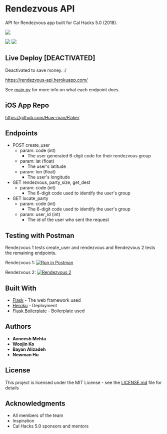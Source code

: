 # Rendezvous API

API for Rendezvous app built for Cal Hacks 5.0 (2018).

![](45166465_447209502350458_5611679122196529152_n.gif)

![](45367117_1960669977303796_4648128845998718976_n.png)
![](45381700_112069509739822_2209745366528557056_n.jpg)

## Live Deploy [DEACTIVATED]

Deactivated to save money. :/

https://rendezvous-api.herokuapp.com/

See [main.py](/api/views/main.py) for more info on what each endpoint does.

## iOS App Repo

https://github.com/Huw-man/Flaker

## Endpoints

* POST create_user
  * param: code (int)
    * The user generated 6-digit code for their rendezvous group
  * param: lat (float)
    * The user's latitude
  * param: lon (float)
    * The user's longitude
* GET rendezvous, party_size, get_dest
  * param: code (int)
    * The 6-digit code used to identify the user's group
* GET locate_party
  * param: code (int)
    * The 6-digit code used to identify the user's group
  * param: user_id (int)
    * The id of the user who sent the request

## Testing with Postman

Rendezvous 1 tests create_user and rendezvous and Rendezvous 2 tests the remaining endpoints.

Rendezvous 1:
[![Run in Postman](https://run.pstmn.io/button.svg)](https://app.getpostman.com/run-collection/56c200022930b337b6b9)

Rendezvous 2:
[![Rendezvous 2](https://run.pstmn.io/button.svg)](https://app.getpostman.com/run-collection/dbbf472e9a17d0e46eb9)

## Built With

* [Flask](http://www.dropwizard.io/1.0.2/docs/) - The web framework used
* [Heroku](http://flask.pocoo.org/) - Deployment
* [Flask Boilerplate](https://github.com/tko22/flask-boilerplate) - Boilerplate used

## Authors

* **Avneesh Mehta**
* **Woojin Ko**
* **Bayan Alizadeh**
* **Newman Hu**

## License

This project is licensed under the MIT License - see the [LICENSE.md](LICENSE.md) file for details

## Acknowledgments

* All members of the team
* Inspiration
* Cal Hacks 5.0 sponsors and mentors
